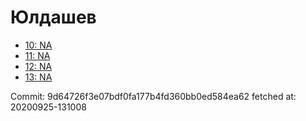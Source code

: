 # Юлдашев
- [10: NA](10.md)
- [11: NA](11.md)
- [12: NA](12.md)
- [13: NA](13.md)

Commit: 9d64726f3e07bdf0fa177b4fd360bb0ed584ea62
 fetched at: 20200925-131008
